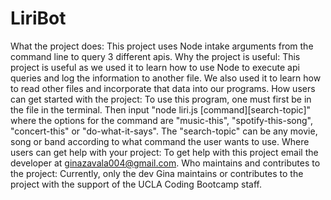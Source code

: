 # LiriBot
What the project does: This project uses Node intake arguments from the command line to query 3 different apis.
Why the project is useful: This project is useful as we used it to learn how to use Node to execute api queries and log the information to another file. We also used it to learn how to read other files and incorporate that data into our programs.
How users can get started with the project: To use this program, one must first be in the file in the terminal. Then input "node liri.js [command][search-topic]" where the options for the command are "music-this", "spotify-this-song", "concert-this" or "do-what-it-says". The "search-topic" can be any movie, song or band according to what command the user wants to use.
Where users can get help with your project: To get help with this project email the developer at ginazavala004@gmail.com.
Who maintains and contributes to the project: Currently, only the dev Gina maintains or contributes to the project with the support of the UCLA Coding Bootcamp staff.
